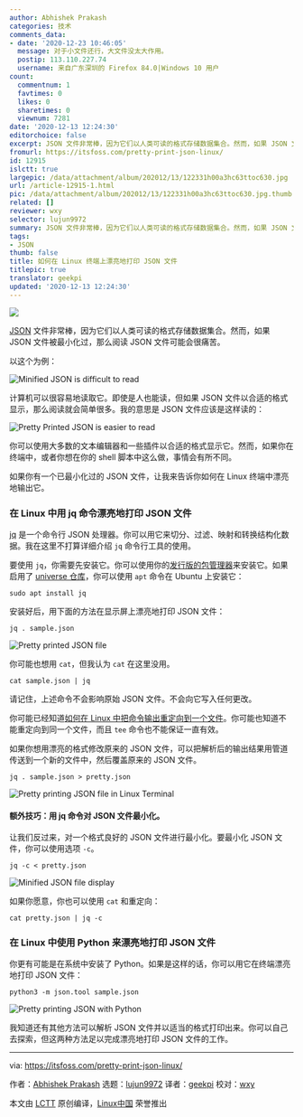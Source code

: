 ```yaml
---
author: Abhishek Prakash
categories: 技术
comments_data:
- date: '2020-12-23 10:46:05'
  message: 对于小文件还行，大文件没太大作用。
  postip: 113.110.227.74
  username: 来自广东深圳的 Firefox 84.0|Windows 10 用户
count:
  commentnum: 1
  favtimes: 0
  likes: 0
  sharetimes: 0
  viewnum: 7281
date: '2020-12-13 12:24:30'
editorchoice: false
excerpt: JSON 文件非常棒，因为它们以人类可读的格式存储数据集合。然而，如果 JSON 文件被最小化过，那么阅读 JSON 文件可能会很痛苦。
fromurl: https://itsfoss.com/pretty-print-json-linux/
id: 12915
islctt: true
largepic: /data/attachment/album/202012/13/122331h00a3hc63ttoc630.jpg
url: /article-12915-1.html
pic: /data/attachment/album/202012/13/122331h00a3hc63ttoc630.jpg.thumb.jpg
related: []
reviewer: wxy
selector: lujun9972
summary: JSON 文件非常棒，因为它们以人类可读的格式存储数据集合。然而，如果 JSON 文件被最小化过，那么阅读 JSON 文件可能会很痛苦。
tags:
- JSON
thumb: false
title: 如何在 Linux 终端上漂亮地打印 JSON 文件
titlepic: true
translator: geekpi
updated: '2020-12-13 12:24:30'
---
```


![](/data/attachment/album/202012/13/122331h00a3hc63ttoc630.jpg)


[JSON](https://www.json.org) 文件非常棒，因为它们以人类可读的格式存储数据集合。然而，如果 JSON 文件被最小化过，那么阅读 JSON 文件可能会很痛苦。


以这个为例：


![Minified JSON is difficult to read](/data/attachment/album/202012/13/122430wqgtp1gjtot17gs0.png)


计算机可以很容易地读取它。即使是人也能读，但如果 JSON 文件以合适的格式显示，那么阅读就会简单很多。我的意思是 JSON 文件应该是这样读的：


![Pretty Printed JSON is easier to read](/data/attachment/album/202012/13/122430nliz1tiujd15jklk.png)


你可以使用大多数的文本编辑器和一些插件以合适的格式显示它。然而，如果你在终端中，或者你想在你的 shell 脚本中这么做，事情会有所不同。


如果你有一个已最小化过的 JSON 文件，让我来告诉你如何在 Linux 终端中漂亮地输出它。


### 在 Linux 中用 jq 命令漂亮地打印 JSON 文件


[jq](https://stedolan.github.io/jq/) 是一个命令行 JSON 处理器。你可以用它来切分、过滤、映射和转换结构化数据。我在这里不打算详细介绍 `jq` 命令行工具的使用。


要使用 `jq`，你需要先安装它。你可以使用你的[发行版的包管理器](https://itsfoss.com/package-manager/)来安装它。如果启用了 [universe 仓库](https://itsfoss.com/ubuntu-repositories/)，你可以使用 `apt` 命令在 Ubuntu 上安装它：



```
sudo apt install jq

```

安装好后，用下面的方法在显示屏上漂亮地打印 JSON 文件：



```
jq . sample.json

```

![Pretty printed JSON file](/data/attachment/album/202012/13/122430m19h7vehhbokkkzb.png)


你可能也想用 `cat`，但我认为 `cat` 在这里没用。



```
cat sample.json | jq

```

请记住，上述命令不会影响原始 JSON 文件。不会向它写入任何更改。


你可能已经知道[如何在 Linux 中把命令输出重定向到一个文件](https://itsfoss.com/save-command-output-to-file-linux/)。你可能也知道不能重定向到同一个文件，而且 `tee` 命令也不能保证一直有效。


如果你想用漂亮的格式修改原来的 JSON 文件，可以把解析后的输出结果用管道传送到一个新的文件中，然后覆盖原来的 JSON 文件。



```
jq . sample.json > pretty.json

```

![Pretty printing JSON file in Linux Terminal](/data/attachment/album/202012/13/122431nptpmd9auttx96p9.png)


#### 额外技巧：用 jq 命令对 JSON 文件最小化。


让我们反过来，对一个格式良好的 JSON 文件进行最小化。要最小化 JSON 文件，你可以使用选项 `-c`。



```
jq -c < pretty.json

```

![Minified JSON file display](/data/attachment/album/202012/13/122431ikfdfdwf4m3wmlk1.png)


如果你愿意，你也可以使用 `cat` 和重定向：



```
cat pretty.json | jq -c

```

### 在 Linux 中使用 Python 来漂亮地打印 JSON 文件


你更有可能是在系统中安装了 Python。如果是这样的话，你可以用它在终端漂亮地打印 JSON 文件：



```
python3 -m json.tool sample.json

```

![Pretty printing JSON with Python](/data/attachment/album/202012/13/122431pkd8ppj4js8duzds.png)


我知道还有其他方法可以解析 JSON 文件并以适当的格式打印出来。你可以自己去探索，但这两种方法足以完成漂亮地打印 JSON 文件的工作。




---


via: <https://itsfoss.com/pretty-print-json-linux/>


作者：[Abhishek Prakash](https://itsfoss.com/author/abhishek/) 选题：[lujun9972](https://github.com/lujun9972) 译者：[geekpi](https://github.com/geekpi) 校对：[wxy](https://github.com/wxy)


本文由 [LCTT](https://github.com/LCTT/TranslateProject) 原创编译，[Linux中国](https://linux.cn/) 荣誉推出